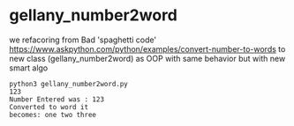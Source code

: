 # gellany_number2word

we refacoring from Bad 'spaghetti code'  https://www.askpython.com/python/examples/convert-number-to-words to new class (gellany_number2word) as OOP with same behavior but with new smart algo 


<code>python3 gellany_number2word.py</code><br>
<code>123</code><br>
<code>Number Entered was :  123</code><br>
<code>Converted to word it becomes: one two three</code><br>

